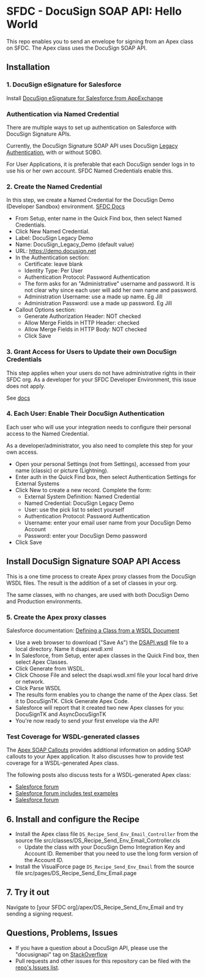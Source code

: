 # SFDC - DocuSign SOAP API: Hello World
This repo enables you to send an envelope for signing from an Apex class on SFDC. 
The Apex class uses the DocuSign SOAP API.

## Installation 

### 1. DocuSign eSignature for Salesforce
Install [DocuSign eSignature for Salesforce from AppExchange](https://appexchange.salesforce.com/listingDetail?listingId=a0N30000001taX4EAI) 

### Authentication via Named Credential
There are multiple ways to set up authentication on Salesforce with DocuSign Signature APIs.

Currently, the DocuSign Signature SOAP API uses DocuSign [Legacy Authentication](https://docs.docusign.com/esign/guide/authentication/legacy_auth.html), with or without SOBO.

For User Applications, it is preferable that each DocuSign sender logs in to use his or her own account. SFDC Named Credentials enable this.
 
### 2. Create the Named Credential
In this step, we create a Named Credential for the DocuSign Demo (Developer Sandbox) environment.
[SFDC Docs](http://help.salesforce.com/apex/HTViewHelpDoc?id=named_credentials_define.htm&language=en_US)

* From Setup, enter name in the Quick Find box, then select Named Credentials.
* Click New Named Credential.
* Label: DocuSign Legacy Demo
* Name: DocuSign_Legacy_Demo (default value)
* URL: https://demo.docusign.net
* In the Authentication section:
  * Certificate: leave blank
  * Identity Type: Per User
  * Authentication Protocol: Password Authentication
  * The form asks for an "Administrative" username and password. It is not clear why since each user will add her own name and password.
  * Administration Username: use a made up name. Eg Jill
  * Administration Password: use a made up password. Eg Jill  
* Callout Options section:
  * Generate Authorization Header: NOT checked
  * Allow Merge Fields in HTTP Header: checked
  * Allow Merge Fields in HTTP Body: NOT checked
  * Click Save

### 3. Grant Access for Users to Update their own DocuSign Credentials
This step applies when your users do not have administrative rights in their SFDC org. As a developer for your
SFDC Developer Environment, this issue does not apply.

See [docs](https://help.salesforce.com/HTViewHelpDoc?id=named_credentials_permsets_profiles.htm&language=en_US)

### 4. Each User: Enable Their DocuSign Authentication
Each user who will use your integration needs to configure their personal access to the Named Credential.

As a developer/administrator, you also need to complete this step for your own access.

* Open your personal Settings (not from Settings), accessed from your name (classic) or picture (Lightning).
* Enter auth in the Quick Find box, then select Authentication Settings for External Systems
* Click New to create a new record. Complete the form:
  * External System Definition: Named Credential
  * Named Credential: DocuSign Legacy Demo
  * User: use the pick list to select yourself
  * Authentication Protocol: Password Authentication
  * Username: enter your email user name from your DocuSign Demo Account 
  * Password: enter your DocuSign Demo password
* Click Save
 
## Install DocuSign Signature SOAP API Access
This is a one time process to create Apex proxy classes from the DocuSign WSDL files.
The result is the addition of a set of classes in your org. 

The same classes, with no changes, are used with both DocuSign Demo and Production environments.

### 5. Create the Apex proxy classes

Salesforce documentation: [Defining a Class from a WSDL Document](https://developer.salesforce.com/docs/atlas.en-us.apexcode.meta/apexcode/apex_callouts_wsdl2apex.htm)

* Use a web browser to download ("Save As") the [DSAPI.wsdl](https://www.docusign.net/api/3.0/schema/dsapi.wsdl) 
  file to a local directory. Name it dsapi.wsdl.xml
* In Salesforce, from Setup, enter apex classes in the Quick Find box, then select Apex Classes.
* Click Generate from WSDL.
* Click Choose File and select the dsapi.wsdl.xml file your local hard drive or network.
* Click Parse WSDL
* The results form enables you to change the name of the Apex class. Set it to DocuSignTK. Click Generate Apex Code.
* Salesforce will report that it created two new Apex classes for you: DocuSignTK and AsyncDocuSignTK
* You're now ready to send your first envelope via the API!

### Test Coverage for WSDL-generated classes

The [Apex SOAP Callouts](https://trailhead.salesforce.com/en/apex_integration_services/apex_integration_soap_callouts) provides additional information on adding SOAP callouts to your Apex application. It also discusses how to provide test coverage for a WSDL-generated Apex class. 

The following posts also discuss tests for a WSDL-generated Apex class:

* [Salesforce forum](https://developer.salesforce.com/forums/?id=906F000000090e4IAA)
* [Salesforce forum includes test examples](https://developer.salesforce.com/forums/?id=906F0000000MIwfIAG)
* [Salesforce forum](https://developer.salesforce.com/forums/?id=906F000000090QGIAY)

## 6. Install and configure the Recipe

* Install the Apex class file `DS_Recipe_Send_Env_Email_Controller` from the source file src/classes/DS_Recipe_Send_Env_Email_Controller.cls
  * Update the class with your DocuSign Demo Integration Key and Account ID.
    Remember that you need to use the long form version of the Account ID.
* Install the VisualForce page `DS_Recipe_Send_Env_Email` from the source file src/pages/DS_Recipe_Send_Env_Email.page

## 7. Try it out
Navigate to \[your SFDC org\]/apex/DS_Recipe_Send_Env_Email and try sending a signing request.

## Questions, Problems, Issues
* If you have a question about a DocuSign API, please use the "docusignapi" tag on [StackOverflow](http://www.stackoverflow.com)
* Pull requests and other issues for this repository can be filed with the [repo's Issues list](https://github.com/docusign/sfdc-recipe-hello-world/issues).

